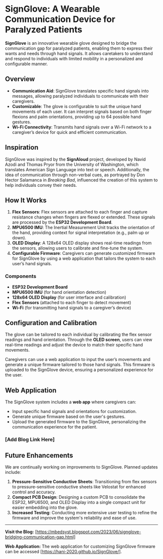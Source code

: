# SignGlove: A Wearable Communication Device for Paralyzed Patients

**SignGlove** is an innovative wearable glove designed to bridge the communication gap for paralyzed patients, enabling them to express their wants and needs through hand signals. It allows caretakers to understand and respond to individuals with limited mobility in a personalized and configurable manner.

## Overview

- **Communication Aid**: SignGlove translates specific hand signals into messages, allowing paralyzed individuals to communicate with their caregivers.
- **Customizable**: The glove is configurable to suit the unique hand movements of each user. It can interpret signals based on both finger flexions and palm orientations, providing up to 64 possible hand gestures.
- **Wi-Fi Connectivity**: Transmits hand signals over a Wi-Fi network to a caregiver’s device for quick and efficient communication.

## Inspiration

SignGlove was inspired by the **SignAloud** project, developed by Navid Azodi and Thomas Pryor from the University of Washington, which translates American Sign Language into text or speech. Additionally, the idea of communication through non-verbal cues, as portrayed by Don Hector Salamanca in *Breaking Bad*, influenced the creation of this system to help individuals convey their needs.

## How It Works

1. **Flex Sensors**: Flex sensors are attached to each finger and capture resistance changes when fingers are flexed or extended. These signals are processed by the **ESP32 Development Board**.
2. **MPU6500 IMU**: The Inertial Measurement Unit tracks the orientation of the hand, providing context for signal interpretation (e.g., palm up or down).
3. **OLED Display**: A 128x64 OLED display shows real-time readings from the sensors, allowing users to calibrate and fine-tune the system.
4. **Configurable Firmware**: Caregivers can generate customized firmware for SignGlove by using a web application that tailors the system to each user’s hand signals.

### Components

- **ESP32 Development Board**
- **MPU6500 IMU** (for hand orientation detection)
- **128x64 OLED Display** (for user interface and calibration)
- **Flex Sensors** (attached to each finger to detect movement)
- **Wi-Fi** (for transmitting hand signals to a caregiver’s device)

## Configuration and Calibration

The glove can be tailored to each individual by calibrating the flex sensor readings and hand orientation. Through the **OLED screen**, users can view real-time readings and adjust the device to match their specific hand movements.

Caregivers can use a web application to input the user’s movements and generate a unique firmware tailored to those hand signals. This firmware is uploaded to the SignGlove device, ensuring a personalized experience for the user.

## Web Application

The SignGlove system includes a **web app** where caregivers can:

- Input specific hand signals and orientations for customization.
- Generate unique firmware based on the user's gestures.
- Upload the generated firmware to the SignGlove, personalizing the communication experience for the patient.

### [Add Blog Link Here]

## Future Enhancements

We are continually working on improvements to SignGlove. Planned updates include:

1. **Pressure-Sensitive Conductive Sheets**: Transitioning from flex sensors to pressure-sensitive conductive sheets like Velostat for enhanced control and accuracy.
2. **Compact PCB Design**: Designing a custom PCB to consolidate the ESP32, MPU6500, and OLED Display into a single compact unit for easier embedding into the glove.
3. **Increased Testing**: Conducting more extensive user testing to refine the firmware and improve the system's reliability and ease of use.

---

**Visit the Blog:** [https://mbedsyst.blogspot.com/2023/06/signglove-bridging-communication-gap.html]

**Web Application:** The web application for customizing SignGlove firmware can be accessed [https://hani-2020.github.io/SignGlove/].

